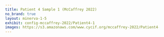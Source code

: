 ```yaml
---
title: Patient 4 Sample 1 (McCaffrey 2022)
no_brand: true
layout: minerva-1-5
exhibit: config-mccaffrey-2022/Patient4-1 
images: https://s3.amazonaws.com/www.cycif.org/mccaffrey-2022/Patient4-1
---
```

